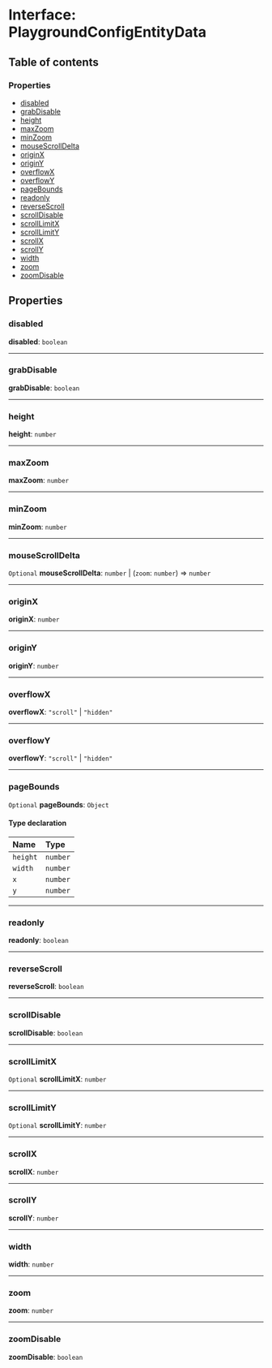 # Interface: PlaygroundConfigEntityData

## Table of contents

### Properties

* [disabled](/en/auto-docs/free-layout-editor/interfaces/PlaygroundConfigEntityData.md#disabled)
* [grabDisable](/en/auto-docs/free-layout-editor/interfaces/PlaygroundConfigEntityData.md#grabdisable)
* [height](/en/auto-docs/free-layout-editor/interfaces/PlaygroundConfigEntityData.md#height)
* [maxZoom](/en/auto-docs/free-layout-editor/interfaces/PlaygroundConfigEntityData.md#maxzoom)
* [minZoom](/en/auto-docs/free-layout-editor/interfaces/PlaygroundConfigEntityData.md#minzoom)
* [mouseScrollDelta](/en/auto-docs/free-layout-editor/interfaces/PlaygroundConfigEntityData.md#mousescrolldelta)
* [originX](/en/auto-docs/free-layout-editor/interfaces/PlaygroundConfigEntityData.md#originx)
* [originY](/en/auto-docs/free-layout-editor/interfaces/PlaygroundConfigEntityData.md#originy)
* [overflowX](/en/auto-docs/free-layout-editor/interfaces/PlaygroundConfigEntityData.md#overflowx)
* [overflowY](/en/auto-docs/free-layout-editor/interfaces/PlaygroundConfigEntityData.md#overflowy)
* [pageBounds](/en/auto-docs/free-layout-editor/interfaces/PlaygroundConfigEntityData.md#pagebounds)
* [readonly](/en/auto-docs/free-layout-editor/interfaces/PlaygroundConfigEntityData.md#readonly)
* [reverseScroll](/en/auto-docs/free-layout-editor/interfaces/PlaygroundConfigEntityData.md#reversescroll)
* [scrollDisable](/en/auto-docs/free-layout-editor/interfaces/PlaygroundConfigEntityData.md#scrolldisable)
* [scrollLimitX](/en/auto-docs/free-layout-editor/interfaces/PlaygroundConfigEntityData.md#scrolllimitx)
* [scrollLimitY](/en/auto-docs/free-layout-editor/interfaces/PlaygroundConfigEntityData.md#scrolllimity)
* [scrollX](/en/auto-docs/free-layout-editor/interfaces/PlaygroundConfigEntityData.md#scrollx)
* [scrollY](/en/auto-docs/free-layout-editor/interfaces/PlaygroundConfigEntityData.md#scrolly)
* [width](/en/auto-docs/free-layout-editor/interfaces/PlaygroundConfigEntityData.md#width)
* [zoom](/en/auto-docs/free-layout-editor/interfaces/PlaygroundConfigEntityData.md#zoom)
* [zoomDisable](/en/auto-docs/free-layout-editor/interfaces/PlaygroundConfigEntityData.md#zoomdisable)

## Properties

### disabled

**disabled**: `boolean`

***

### grabDisable

**grabDisable**: `boolean`

***

### height

**height**: `number`

***

### maxZoom

**maxZoom**: `number`

***

### minZoom

**minZoom**: `number`

***

### mouseScrollDelta

`Optional` **mouseScrollDelta**: `number` | (`zoom`: `number`) => `number`

***

### originX

**originX**: `number`

***

### originY

**originY**: `number`

***

### overflowX

**overflowX**: `"scroll"` | `"hidden"`

***

### overflowY

**overflowY**: `"scroll"` | `"hidden"`

***

### pageBounds

`Optional` **pageBounds**: `Object`

#### Type declaration

| Name | Type |
| :------ | :------ |
| `height` | `number` |
| `width` | `number` |
| `x` | `number` |
| `y` | `number` |

***

### readonly

**readonly**: `boolean`

***

### reverseScroll

**reverseScroll**: `boolean`

***

### scrollDisable

**scrollDisable**: `boolean`

***

### scrollLimitX

`Optional` **scrollLimitX**: `number`

***

### scrollLimitY

`Optional` **scrollLimitY**: `number`

***

### scrollX

**scrollX**: `number`

***

### scrollY

**scrollY**: `number`

***

### width

**width**: `number`

***

### zoom

**zoom**: `number`

***

### zoomDisable

**zoomDisable**: `boolean`

